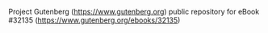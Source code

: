 Project Gutenberg (https://www.gutenberg.org) public repository for eBook #32135 (https://www.gutenberg.org/ebooks/32135)
